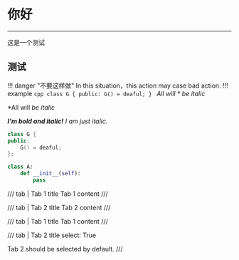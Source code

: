 # **你好**
--------
 这是一个测试

## 测试

!!! danger "不要这样做"
    In this situation，this action may case bad action.
    !!! example
        ```cpp
        class G {
        public:
             G() = deaful;
        }
        ```
*All will * be italic*
  
*All will *be italic*
  
***I'm bold and italic!** I am just italic.*
  
```cpp title="C++" linenums="1"
class G {
public:
    G() = deaful;
};
```
 
```python title="Python"
class A:
    def __init__(self):
        pass
```
/// tab | Tab 1 title
Tab 1 content
///

/// tab | Tab 2 title
Tab 2 content
///

/// tab | Tab 1 title
Tab 1 content
///

/// tab | Tab 2 title
    select: True

Tab 2 should be selected by default.
///